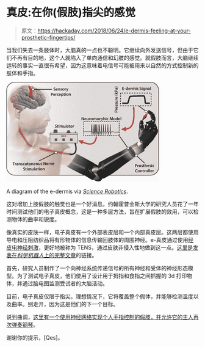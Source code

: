 # 真皮:在你(假肢)指尖的感觉

> 原文：<https://hackaday.com/2018/06/24/e-dermis-feeling-at-your-prosthetic-fingertips/>

当我们失去一条肢体时，大脑真的一点也不聪明。它继续向外发送信号，但由于它们不再有目的地，这个人就陷入了单向通信和幻肢的感觉。就假肢而言，大脑继续运转的事实一直很有希望，因为这意味着电信号可能被用来以自然的方式控制新的肢体和手指。

[![](img/7a9b49468dd95da25f9d30819c100a6f.png)](https://hackaday.com/wp-content/uploads/2018/06/e-dermis.jpg)

A diagram of the e-dermis via [*Science Robotics*](http://robotics.sciencemag.org/content/3/19/eaat3818/tab-figures-data).

这对增加上肢假肢的触觉也是一个好消息。约翰霍普金斯大学的研究人员花了一年时间测试他们的电子真皮概念，这是一种多层方法，旨在扩展假肢的效用，可以检测物体的曲率和锐度。

像真实的皮肤一样，电子真皮有一个外部表皮层和一个内部真皮层。这两层都使用导电和压阻纺织品将有形物体的信息传输回肢体的周围神经。e-真皮通过使用[经皮电神经刺激](https://en.wikipedia.org/wiki/Transcutaneous_electrical_nerve_stimulation)，更好地被称为 TENS，通过皮肤非侵入性地做到这一点。[这里是发表在*科学机器人*上的完整文章](http://robotics.sciencemag.org/content/3/19/eaat3818.full)的链接。

首先，研究人员制作了一个向神经系统传递信号的所有神经和受体的神经形态模型。为了测试电子真皮，他们使用了设计用于拇指和食指之间抓握的 3d 打印物体，并通过脑电图监测受试者的大脑活动。

目前，电子真皮仅限于指尖。理想情况下，它将覆盖整个假体，并能够检测温度以及曲率。别走开，因为这是他们的下一个目标。

说到曲调，[这里有一个使用神经网络实现个人手指控制的假肢，并允许它的主人再次弹奏钢琴](https://hackaday.com/2018/01/08/ai-prosthesis-is-music-to-our-ears/)。

谢谢你的提示，[Qes]。